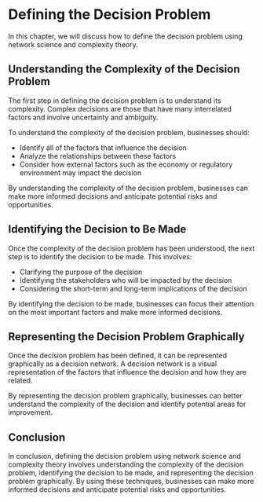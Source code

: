Defining the Decision Problem
=========================================================================

In this chapter, we will discuss how to define the decision problem using network science and complexity theory.

Understanding the Complexity of the Decision Problem
----------------------------------------------------

The first step in defining the decision problem is to understand its complexity. Complex decisions are those that have many interrelated factors and involve uncertainty and ambiguity.

To understand the complexity of the decision problem, businesses should:

* Identify all of the factors that influence the decision
* Analyze the relationships between these factors
* Consider how external factors such as the economy or regulatory environment may impact the decision

By understanding the complexity of the decision problem, businesses can make more informed decisions and anticipate potential risks and opportunities.

Identifying the Decision to Be Made
-----------------------------------

Once the complexity of the decision problem has been understood, the next step is to identify the decision to be made. This involves:

* Clarifying the purpose of the decision
* Identifying the stakeholders who will be impacted by the decision
* Considering the short-term and long-term implications of the decision

By identifying the decision to be made, businesses can focus their attention on the most important factors and make more informed decisions.

Representing the Decision Problem Graphically
---------------------------------------------

Once the decision problem has been defined, it can be represented graphically as a decision network. A decision network is a visual representation of the factors that influence the decision and how they are related.

By representing the decision problem graphically, businesses can better understand the complexity of the decision and identify potential areas for improvement.

Conclusion
----------

In conclusion, defining the decision problem using network science and complexity theory involves understanding the complexity of the decision problem, identifying the decision to be made, and representing the decision problem graphically. By using these techniques, businesses can make more informed decisions and anticipate potential risks and opportunities.
